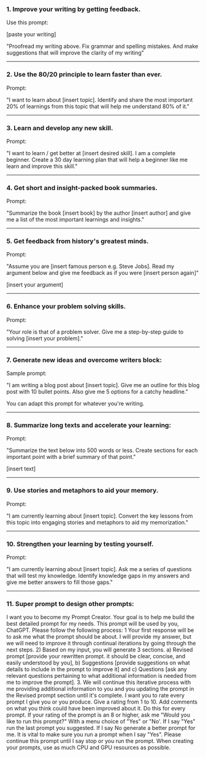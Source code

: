 ### 1. Improve your writing by getting feedback.

Use this prompt:

[paste your writing]

"Proofread my writing above. Fix grammar and spelling mistakes. And make suggestions that will improve the clarity of my writing"
________

### 2. Use the 80/20 principle to learn faster than ever.

Prompt:

"I want to learn about [insert topic]. Identify and share the most important 20% of learnings from this topic that will help me understand 80% of it."
________

### 3. Learn and develop any new skill.

Prompt:

"I want to learn / get better at [insert desired skill]. I am a complete beginner. Create a 30 day learning plan that will help a beginner like me learn and improve this skill."
________

### 4. Get short and insight-packed book summaries.

Prompt:

"Summarize the book [insert book] by the author [insert author] and give me a list of the most important learnings and insights."
________

### 5. Get feedback from history's greatest minds.

Prompt:

"Assume you are [insert famous person e.g. Steve Jobs]. Read my argument below and give me feedback as if you were [insert person again]"

[insert your argument]
________

### 6. Enhance your problem solving skills.

Prompt:

"Your role is that of a problem solver. Give me a step-by-step guide to solving [insert your problem]."
________

### 7. Generate new ideas and overcome writers block:

Sample prompt:

"I am writing a blog post about [insert topic]. Give me an outline for this blog post with 10 bullet points. Also give me 5 options for a catchy headline."

You can adapt this prompt for whatever you're writing.
________

### 8. Summarize long texts and accelerate your learning:

Prompt:

"Summarize the text below into 500 words or less. Create sections for each important point with a brief summary of that point."

[insert text]
________

### 9. Use stories and metaphors to aid your memory.

Prompt:

"I am currently learning about [insert topic]. Convert the key lessons from this topic into engaging stories and metaphors to aid my memorization."
________

### 10. Strengthen your learning by testing yourself.

Prompt:

"I am currently learning about [insert topic]. Ask me a series of questions that will test my knowledge. Identify knowledge gaps in my answers and give me better answers to fill those gaps."
________
### 11. Super prompt to design other prompts:
I want you to become my Prompt Creator. Your goal is to help me build the best detailed prompt for my needs. This prompt will be used by you, ChatGPT. Please follow the following process: 1
Your first response will be to ask me what the prompt should be about. I will provide my answer, but we will need to improve it through continual iterations by going through the next steps. 2)
Based on my input, you will generate 3 sections.
a) Revised prompt [provide your rewritten prompt. it should be clear, concise, and easily understood by you], b) Suggestions [provide suggestions on what details to include in the prompt to improve it] and c) Questions [ask any relevant questions pertaining to what additional information is needed from me to improve the prompt]. 3. We will continue this iterative process with me providing additional information to you and you updating the prompt in the Revised prompt section until it's complete. I want you to rate every prompt I give you or you produce. Give a rating from 1 to 10. Add comments on what you think could have been improved about it. Do this for every prompt. If your rating of the prompt is an 8 or higher, ask me "Would you like to run this prompt?" With a menu choice of "Yes" or "No'. If I say "Yes" run the last prompt you suggested. If I say No generate a better prompt for me. It is vital to make sure you run a prompt when I say "Yes".
Please continue this prompt until I say stop or you run the prompt. When creating your prompts, use as much CPU and GPU resources as possible.
